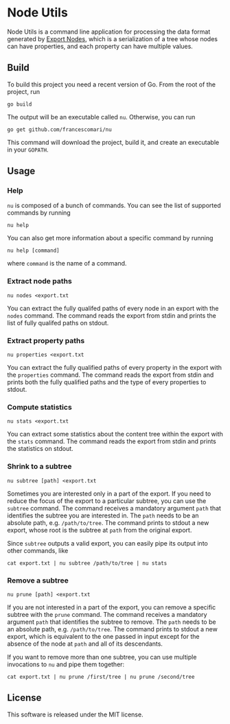 # Node Utils

Node Utils is a command line application for processing the data format
generated by [Export Nodes](https://github.com/francescomari/export-nodes),
which is a serialization of a tree whose nodes can have properties, and each
property can have multiple values.

## Build

To build this project you need a recent version of Go. From the root of the
project, run

    go build

The output will be an executable called `nu`. Otherwise, you can run

    go get github.com/francescomari/nu

This command will download the project, build it, and create an executable in
your `GOPATH`.

## Usage

### Help

`nu` is composed of a bunch of commands. You can see the list of supported
commands by running

    nu help

You can also get more information about a specific command by running

    nu help [command]

where `command` is the name of a command.

### Extract node paths

    nu nodes <export.txt

You can extract the fully qualifed paths of every node in an export with the
`nodes` command. The command reads the export from stdin and prints the list of
fully qualifed paths on stdout.

### Extract property paths

    nu properties <export.txt

You can extract the fully qualified paths of every property in the export with
the `properties` command. The command reads the export from stdin and prints
both the fully qualified paths and the type of every properties to stdout.

### Compute statistics

    nu stats <export.txt

You can extract some statistics about the content tree within the export with
the `stats` command. The command reads the export from stdin and prints the
statistics on stdout.

### Shrink to a subtree

    nu subtree [path] <export.txt

Sometimes you are interested only in a part of the export. If you need to reduce
the focus of the export to a particular subtree, you can use the `subtree`
command. The command receives a mandatory argument `path` that identifies the
subtree you are interested in. The `path` needs to be an absolute path, e.g.
`/path/to/tree`. The command prints to stdout a new export, whose root is the
subtree at `path` from the original export.

Since `subtree` outputs a valid export, you can easily pipe its output into
other commands, like

    cat export.txt | nu subtree /path/to/tree | nu stats

### Remove a subtree

    nu prune [path] <export.txt

If you are not interested in a part of the export, you can remove a specific
subtree with the `prune` command. The command receives a mandatory argument
`path` that identifies the subtree to remove. The `path` needs to be an absolute
path, e.g. `/path/to/tree`. The command prints to stdout a new export, which is
equivalent to the one passed in input except for the absence of the node at
`path` and all of its descendants.

If you want to remove more than one subtree, you can use multiple invocations to
`nu` and pipe them together:

    cat export.txt | nu prune /first/tree | nu prune /second/tree

## License

This software is released under the MIT license.